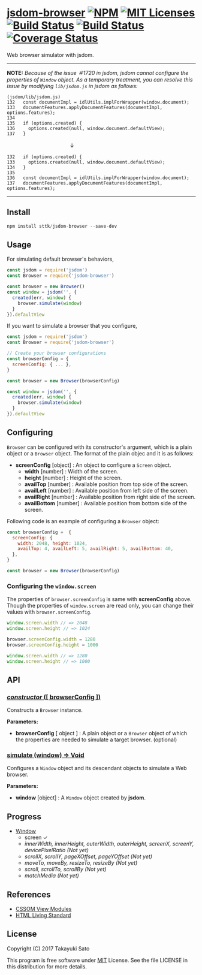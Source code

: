 # [jsdom-browser][repo-url] [![NPM][npm-img]][npm-url] [![MIT Licenses][mit-img]][mit-url] [![Build Status][travis-img]][travis-url] [![Build Status][appveyor-img]][appveyor-url] [![Coverage Status][coverage-img]][coverage-url]

Web browser simulator with jsdom.

---

**NOTE:** *Because of the issue ＃1720 in jsdom, jsdom cannot configure the properties of `Window` object. 
As a temporary treatment, you can resolve this issue by modifying `lib/jsdom.js` in jsdom as follows:*

```
(jsdom/lib/jsdom.js)
132   const documentImpl = idlUtils.implForWrapper(window.document);
133   documentFeatures.applyDocumentFeatures(documentImpl, options.features);
134
135   if (options.created) {
136     options.created(null, window.document.defaultView);
137   }
```
 　　　　　　　　　　　　↓
 
```
132   if (options.created) {
133     options.created(null, window.document.defaultView);
134   }
135
136   const documentImpl = idlUtils.implForWrapper(window.document);
137   documentFeatures.applyDocumentFeatures(documentImpl, options.features);
```

---

## Install

```js
npm install sttk/jsdom-browser --save-dev
```


## Usage

For simulating default browser's behaviors,

```js
const jsdom = require('jsdom')
const Browser = require('jsdom-browser')

const browser = new Browser()
const window = jsdom('', {
  created(err, window) {
    browser.simulate(window)
  }
}).defaultView
```

If you want to simulate a browser that you configure,

```js
const jsdom = require('jsdom')
const Browser = require('jsdom-browser')

// Create your browser configurations
const browserConfig = {
  screenConfig: { ... },
}

const browser = new Browser(browserConfig)

const window = jsdom('', {
  created(err, window) {
    browser.simulate(window)
  }
}).defaultView
```

## Configuring

`Browser` can be configured with its constructor's argument, which is a plain object or a `Browser` object. The format of the plain objec and it is as follows:

* **screenConfig** [object] : An object to configure a `Screen` object.
    * **width** [number] : Width of the screen.
    * **height** [number] : Height of the screen.
    * **availTop** [number] : Available position from top side of the screen.
    * **availLeft** [number] : Available position from left side of the screen.
    * **availRight** [number] : Available position from right side of the screen.
    * **availBottom** [number] : Available position from bottom side of the screen.

Following code is an example of configuring a `Browser` object:

```js
const browserConfig =  {
  screenConfig: {
    width: 2048, height: 1024,
    availTop: 4, availLeft: 5, availRight: 5, availBottom: 40,
  },
}

const browser = new Browser(browserConfig)
```

### Configuring the `window.screen`

The properties of `browser.screenConfig` is same with **screenConfig** above.
Though the properties of `window.screen` are read only, you can change their values with `browser.screenConfig`.

```js
window.screen.width // => 2048
window.screen.height // => 1024

browser.screenConfig.width = 1280
browser.screenConfig.height = 1000

window.screen.width // => 1280
window.screen.height // => 1000
```

## API

### <u>*constructor* ([ browserConfig ])</u>

Constructs a `Browser` instance.

**Parameters:**

* **browserConfig** [ object ] : A plain object  or a `Browser` object of which the properties are needed to simulate a target browser. (optional)

### <u>simulate (window) => Void</u>

Configures a `Window` object and its descendant objects to simulate a Web browser.

**Parameters:**

* **window** [object] : A `Window` object created by **jsdom**.

## Progress

- [Window](https://www.w3.org/TR/cssom-view-1/#extensions-to-the-window-interface)
    - screen &#x2713;
    - *innerWidth, innerHeight, outerWidth, outerHeight, screenX, screenY,
      devicePixelRatio (Not yet)*
    - *scrollX, scrollY, pageXOffset, pageYOffset (Not yet)*
    - *moveTo, moveBy, resizeTo, resizeBy (Not yet)*
    - *scroll, scrollTo, scrollBy (Not yet)*
    - *matchMedia (Not yet)*

## References

- [CSSOM View Modules](https://www.w3.org/TR/cssom-view-1)
- [HTML Living Standard](https://html.spec.whatwg.org/multipage/)


## License

Copyright (C) 2017 Takayuki Sato

This program is free software under [MIT][mit-url] License.
See the file LICENSE in this distribution for more details.


[repo-url]: https://github.com/sttk/jsdom-browser/
[npm-img]: https://img.shields.io/badge/npm-v0.2.0-blue.svg
[npm-url]: https://www.npmjs.org/package/jsdom-browser/
[mit-img]: https://img.shields.io/badge/license-MIT-green.svg
[mit-url]: https://opensource.org/licenses.MIT
[travis-img]: https://travis-ci.org/sttk/jsdom-browser.svg?branch=master
[travis-url]: https://travis-ci.org/sttk/jsdom-browser
[appveyor-img]: https://ci.appveyor.com/api/projects/status/github/sttk/jsdom-browser?branch=master&svg=true
[appveyor-url]: https://ci.appveyor.com/project/sttk/jsdom-browser
[coverage-img]: https://coveralls.io/repos/github/sttk/jsdom-browser/badge.svg?branch=master
[coverage-url]: https://coveralls.io/github/sttk/jsdom-browser?branch=master

